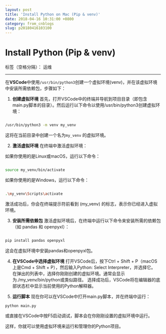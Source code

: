```yaml
---
layout: post
title: 'Install Python on Mac (Pip & venv)'
date: 2018-04-16 10:31:00 +0800
category: from_cnblogs
slug: p20180416103100
---
```

# Install Python (Pip & venv)
标签（空格分隔）： 运维


---

在**VSCode**中使用`/usr/bin/python3`创建一个虚拟环境(venv)，并在该虚拟环境中安装所需依赖包，步骤如下：

1. **创建虚拟环境**
首先，打开VSCode中的终端并导航到项目目录（即包含main.py脚本的目录）。然后运行以下命令以使用/usr/bin/python3创建虚拟环境：

```bash

/usr/bin/python3 -m venv my_venv
```

这将在当前目录中创建一个名为`my_venv` 的虚拟环境。


2. **激活虚拟环境**
在终端中激活虚拟环境：

如果你使用的是Linux或macOS，运行以下命令：

```bash

source my_venv/bin/activate
```
如果你使用的是Windows，运行以下命令：

```bash

.\my_venv\Scripts\activate
```
激活成功后，你会在终端提示符前看到 (my_venv) 的标志，表示你已经进入虚拟环境。

3. **安装所需依赖包**
激活虚拟环境后，在终端中运行以下命令来安装所需的依赖包（如 pandas 和 openpyxl）：

```bash

pip install pandas openpyxl
```
这会在虚拟环境中安装pandas和openpyxl包。

4. **在VSCode中选择虚拟环境**
打开VSCode后，按下Ctrl + Shift + P（macOS上是Cmd + Shift + P），然后输入Python: Select Interpreter，并选择它。
在弹出的列表中，选择你刚刚创建的虚拟环境。通常会显示为./my_venv/bin/python或类似路径。
选择成功后，VSCode将在编辑器的底部状态栏中显示当前使用的Python解释器。

5. **运行脚本**
现在你可以在VSCode中打开main.py脚本，并在终端中运行：

```bash
python main.py
```
或直接在VSCode中按F5启动调试，脚本会在你刚刚设置的虚拟环境中运行。

这样，你就可以使用虚拟环境来运行和管理你的Python项目。